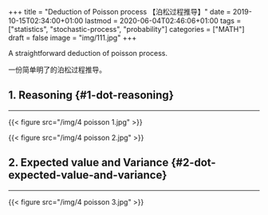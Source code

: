 +++
title = "Deduction of Poisson process 【泊松过程推导】"
date = 2019-10-15T02:34:00+01:00
lastmod = 2020-06-04T02:46:06+01:00
tags = ["statistics", "stochastic-process", "probability"]
categories = ["MATH"]
draft = false
image = "img/111.jpg"
+++

A straightforward deduction of poisson process.

一份简单明了的泊松过程推导。


## 1. Reasoning {#1-dot-reasoning}

---

{{< figure src="/img/4 poisson 1.jpg" >}}

{{< figure src="/img/4 poisson 2.jpg" >}}


## 2. Expected value and Variance {#2-dot-expected-value-and-variance}

---

{{< figure src="/img/4 poisson 3.jpg" >}}
